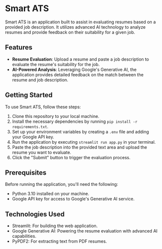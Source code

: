 # Smart ATS

Smart ATS is an application built to assist in evaluating resumes based on a provided job description. It utilizes advanced AI technology to analyze resumes and provide feedback on their suitability for a given job.

## Features

- **Resume Evaluation**: Upload a resume and paste a job description to evaluate the resume's suitability for the job.
- **AI-Powered Analysis**: Leveraging Google's Generative AI, the application provides detailed feedback on the match between the resume and job description.

## Getting Started

To use Smart ATS, follow these steps:

1. Clone this repository to your local machine.
2. Install the necessary dependencies by running `pip install -r requirements.txt`.
3. Set up your environment variables by creating a `.env` file and adding your Google API key.
4. Run the application by executing `streamlit run app.py` in your terminal.
5. Paste the job description into the provided text area and upload the resume you want to evaluate.
6. Click the "Submit" button to trigger the evaluation process.

## Prerequisites

Before running the application, you'll need the following:

- Python 3.10 installed on your machine.
- Google API key for access to Google's Generative AI service.

## Technologies Used

- Streamlit: For building the web application.
- Google Generative AI: Powering the resume evaluation with advanced AI capabilities.
- PyPDF2: For extracting text from PDF resumes.
